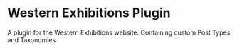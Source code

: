 # Western Exhibitions Plugin  

A plugin for the Western Exhibitions website. Containing custom Post Types and Taxonomies.
